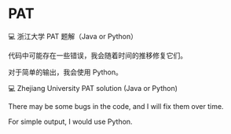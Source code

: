 # PAT

💻 浙江大学 PAT 题解（Java or Python）

代码中可能存在一些错误，我会随着时间的推移修复它们。

对于简单的输出，我会使用 Python。



💻 Zhejiang University PAT solution (Java or Python)

There may be some bugs in the code, and I will fix them over time.

For simple output, I would use Python.
